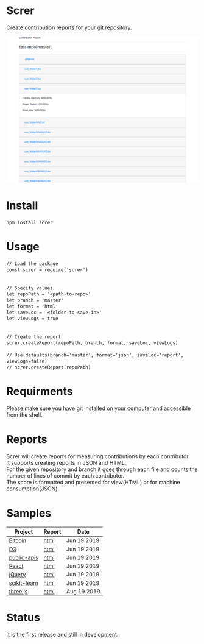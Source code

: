 # Screr
Create contribution reports for your git repository.


![Sample report](https://raw.githubusercontent.com/amitlzkpa/screr/master/files/images/sample.png)


# Install
```
npm install screr
```


# Usage
```
// Load the package
const screr = require('screr')


// Specify values
let repoPath = '<path-to-repo>'
let branch = 'master'
let format = 'html'
let saveLoc = '<folder-to-save-in>'
let viewLogs = true


// Create the report
screr.createReport(repoPath, branch, format, saveLoc, viewLogs)

// Use defaults(branch='master', format='json', saveLoc='report', viewLogs=false)
// screr.createReport(repoPath)

```


# Requirments
Please make sure you have [git](https://git-scm.com/) installed on your computer and accessible from the shell.


# Reports
Screr will create reports for measuring contributions by each contributor.  
It supports creating reports in JSON and HTML.  
For the given repository and branch it goes through each file and counts the number of lines of commit by each contributor.  
The score is formatted and presented for view(HTML) or for machine consumption(JSON).  


# Samples
| Project        													| Report  																				| Date  			|
| ---																| ---																					| ---				|
| [Bitcoin](https://github.com/bitcoin/bitcoin)        				| [html](https://screr-website.herokuapp.com/reports/bitcoin[master]/index.html)  		| Jun 19 2019  		|
| [D3](https://github.com/d3/d3)	                  				| [html](https://screr-website.herokuapp.com/reports/d3[master]/index.html)  			| Jun 19 2019  		|
| [public-apis](https://github.com/public-apis/public-apis)     	| [html](https://screr-website.herokuapp.com/reports/public-apis[master]/index.html)  	| Jun 19 2019  		|
| [React](https://github.com/facebook/react)     					| [html](https://screr-website.herokuapp.com/reports/react[master]/index.html)  		| Jun 19 2019  		|
| [jQuery](https://github.com/jquery/jquery)     					| [html](https://screr-website.herokuapp.com/reports/jquery[master]/index.html)  		| Jun 19 2019  		|
| [scikit-learn](https://github.com/scikit-learn/scikit-learn)     	| [html](https://screr-website.herokuapp.com/reports/scikit-learn[master]/index.html)  	| Jun 19 2019  		|
| [three.js](https://github.com/mrdoob/three.js/tree/master)     	| [html](https://screr-website.herokuapp.com/reports/three.js[master]/index.html)  		| Aug 19 2019  		|


# Status
It is the first release and still in development.

